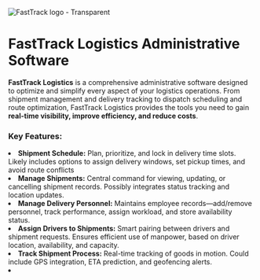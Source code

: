 ![FastTrack logo - Transparent](https://github.com/user-attachments/assets/3a67d3ff-715b-46bb-9022-524eef6ac8e1)
**<h1>FastTrack Logistics Administrative Software</h1>**

**FastTrack Logistics** is a comprehensive administrative software designed to optimize and simplify every aspect of your logistics operations. From shipment management and delivery tracking to dispatch scheduling and route optimization, FastTrack Logistics provides the tools you need to gain **real-time visibility, improve efficiency, and reduce costs**.

<h3>Key Features:</h3>
<li><b>Shipment Schedule:</b>
Plan, prioritize, and lock in delivery time slots. Likely includes options to assign delivery windows, set pickup times, and avoid route conflicts</li>
<li><b>Manage Shipments:</b> 
Central command for viewing, updating, or cancelling shipment records. Possibly integrates status tracking and location updates.</li>
<li><b>Manage Delivery Personnel:</b> 
Maintains employee records—add/remove personnel, track performance, assign workload, and store availability status.</li>
<li><b>Assign Drivers to Shipments:</b>
Smart pairing between drivers and shipment requests. Ensures efficient use of manpower, based on driver location, availability, and capacity.</li>
<li><b>Track Shipment Process:</b>
Real-time tracking of goods in motion. Could include GPS integration, ETA prediction, and geofencing alerts.</li>
<li>
  
</li>
